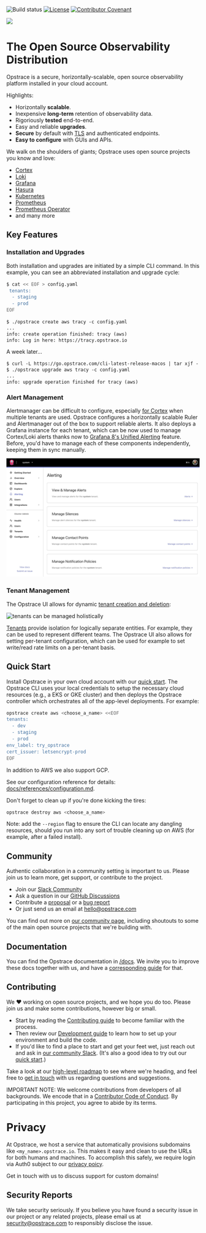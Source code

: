 <!-- markdownlint-disable MD041 -->
<!-- markdownlint-disable MD033 -->

![Build status](https://badge.buildkite.com/df9e995b3a5e4b0bebce8b432b0bf48b092fd261b7017b65c1.svg)
[![License](https://img.shields.io/github/license/opstrace/opstrace)](LICENSE)
[![Contributor Covenant](https://img.shields.io/badge/Contributor%20Covenant-v2.0%20adopted-ff69b4.svg)](CODE_OF_CONDUCT.md)

<img src="https://user-images.githubusercontent.com/19239758/97793010-00161b00-1ba3-11eb-949b-e62eae6fdb9c.png" width="350">

# The Open Source Observability Distribution

Opstrace is a secure, horizontally-scalable, open source observability platform installed in your cloud account.

Highlights:

* Horizontally **scalable**.
* Inexpensive **long-term** retention of observability data.
* Rigoriously **tested** end-to-end.
* Easy and reliable **upgrades**.
* **Secure** by default with [TLS](https://letsencrypt.org) and authenticated endpoints.
* **Easy to configure** with GUIs and APIs.

We walk on the shoulders of giants; Opstrace uses open source projects you know and love:

* [Cortex](https://github.com/cortexproject/cortex)
* [Loki](https://github.com/grafana/loki)
* [Grafana](https://github.com/grafana/grafana)
* [Hasura](https://github.com/hasura/graphql-engine)
* [Kubernetes](https://github.com/kubernetes/kubernetes)
* [Prometheus](https://github.com/prometheus/prometheus)
* [Prometheus Operator](https://github.com/prometheus-operator/prometheus-operator)
* and many more

## Key Features

### Installation and Upgrades

Both installation and upgrades are initiated by a simple CLI command.
In this example, you can see an abbreviated installation and upgrade cycle:

```bash
$ cat << EOF > config.yaml
 tenants:
  - staging
  - prod
EOF
```

```text
$ ./opstrace create aws tracy -c config.yaml
...
info: create operation finished: tracy (aws)
info: Log in here: https://tracy.opstrace.io
```

A week later...

```text
$ curl -L https://go.opstrace.com/cli-latest-release-macos | tar xjf -
$ ./opstrace upgrade aws tracy -c config.yaml
...
info: upgrade operation finished for tracy (aws)
```

### Alert Management

Alertmanager can be difficult to configure, especially [for Cortex](https://cortexmetrics.io/docs/architecture/#alertmanager) when multiple tenants are used.
Opstrace configures a horizontally scalable Ruler and Alertmanager out of the box to support reliable alerts.
It also deploys a Grafana instance for each tenant, which can be now used to manage Cortex/Loki alerts thanks now to [Grafana 8's Unified Alerting](https://grafana.com/blog/2021/06/14/the-new-unified-alerting-system-for-grafana-everything-you-need-to-know/) feature.
Before, you'd have to manage each of these components independently, keeping them in sync manually.

![opstrace ui alert overview](docs/assets/alerts-overview.jpg)

### Tenant Management

The Opstrace UI allows for dynamic [tenant creation and deletion](docs/guides/administrator/managing-tenants.md):

![tenants can be managed holistically](https://p95.p4.n0.cdn.getcloudapp.com/items/4gunxZZe/0d056830-92be-4417-aa90-21c8fa261f48.jpg?source=viewer&v=3ce7d21798ba7cf02869e35dfcfa70c6)

[Tenants](docs/references/concepts.md#tenants) provide isolation for logically separate entities.
For example, they can be used to represent different teams.
The Opstrace UI also allows for setting per-tenant configuration, which can be used for example to set write/read rate limits on a per-tenant basis.


## Quick Start

Install Opstrace in your own cloud account with our [quick start](https://go.opstrace.com/quickstart).
The Opstrace CLI uses your local credentials to setup the necessary cloud resources (e.g., a EKS or GKE cluster) and then deploys the Opstrace controller which orchestrates all of the app-level deployments.
For example:

```bash
opstrace create aws <choose_a_name> <<EOF
tenants:
  - dev
  - staging
  - prod
env_label: try_opstrace
cert_issuer: letsencrypt-prod
EOF
```

In addition to AWS we also support GCP.

See our configuration reference for details: [docs/references/configuration.md](docs/references/configuration.md).

Don't forget to clean up if you're done kicking the tires:

```bash
opstrace destroy aws <choose_a_name>
```

Note: add the `--region` flag to ensure the CLI can locate any dangling resources, should you run into any sort of trouble cleaning up on AWS (for example, after a failed install).

## Community

Authentic collaboration in a community setting is important to us.
Please join us to learn more, get support, or contribute to the project.

* Join our [Slack Community](https://go.opstrace.com/community)
* Ask a question in our [GitHub Discussions](https://github.com/opstrace/opstrace/discussions)
* Contribute a [proposal](https://github.com/opstrace/opstrace/issues/new?assignees=&labels=thinktank:%20proposal&template=2-proposal.md&title=) or a [bug report](https://github.com/opstrace/opstrace/issues/new?assignees=&labels=type:%20bug&template=1-bug_report.md&title=)
* Or just send us an email at [hello@opstrace.com](mailto:hello@opstrace.com)

You can find out more on [our community page](https://opstrace.com/community), including shoutouts to some of the main open source projects that we're building with.

## Documentation

You can find the Opstrace documentation in [/docs](./docs).
We invite you to improve these docs together with us, and have a [corresponding guide](./docs/guides/contributor/writing-docs.md) for that.

## Contributing

We :heart: working on open source projects, and we hope you do too.
Please join us and make some contributions, however big or small.

* Start by reading the [Contributing guide](./CONTRIBUTING.md) to become familiar with the process.
* Then review our [Development guide](./docs/guides/contributor/setting-up-your-dev-env.md) to learn how to set up your environment and build the code.
* If you'd like to find a place to start and get your feet wet, just reach out and ask in [our community Slack](https://go.opstrace.com/community). (It's also a good idea to try out our [quick start](https://go.opstrace.com/quickstat).)

Take a look at our [high-level roadmap](./docs/references/roadmap.md) to see where we're heading, and feel free to [get in touch](https://go.opstrace.com/community) with us regarding questions and suggestions.

IMPORTANT NOTE: We welcome contributions from developers of all backgrounds.
We encode that in a [Contributor Code of Conduct](CODE_OF_CONDUCT.md).
By participating in this project, you agree to abide by its terms.

# Privacy

At Opstrace, we host a service that automatically provisions subdomains like `<my_name>.opstrace.io`.
This makes it easy and clean to use the URLs for both humans and machines.
To accomplish this safely, we require login via Auth0 subject to our [privacy poicy](https://go.opstrace.com/privacy-policy).

Get in touch with us to discuss support for custom domains!

## Security Reports

We take security seriously.
If you believe you have found a security issue in our project or any related projects, please email us at [security@opstrace.com](mailto:security@opstrace.com) to responsibly disclose the issue.
